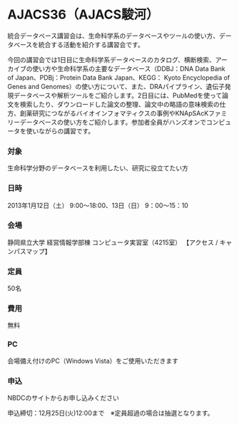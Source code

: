 # AJACS36（AJACS駿河）

統合データベース講習会は、生命科学系のデータベースやツールの使い方、データベースを統合する活動を紹介する講習会です。

今回の講習会では1日目に生命科学系データベースのカタログ、横断検索、アーカイブの使い方や生命科学系の主要なデータベース（DDBJ：DNA Data Bank of Japan、PDBj：Protein Data Bank Japan、KEGG： Kyoto Encyclopedia of Genes and Genomes）の使い方について、また、DRAパイプライン、遺伝子発現データベースや解析ツールをご紹介します。2日目には、PubMedを使って論文を検索したり、ダウンロードした論文の整理、論文中の略語の意味検索の仕方、創薬研究につながるバイオインフォマティクスの事例やKNApSAcKファミリーデータベースの使い方をご紹介します。参加者全員がハンズオンでコンピュータを使いながらの講習です。

### 対象
生命科学分野のデータベースを利用したい、研究に役立てたい方
### 日時
2013年1月12日（土） 9:00～18:00、13日（日） 9：00～15：10
### 会場
静岡県立大学 経営情報学部棟 コンピュータ実習室（4215室） 【アクセス / キャンパスマップ】
### 定員
50名
### 費用
無料
### PC
会場備え付けのPC（Windows Vista）をご使用いただきます
### 申込
NBDCのサイトからお申し込みください

申込締切：12月25日(火)12:00まで　※定員超過の場合は抽選となります。
